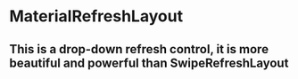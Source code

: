 MaterialRefreshLayout
==================================
This is a drop-down refresh control, it is more beautiful and powerful than SwipeRefreshLayout
----------------------------------------------------------------
